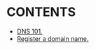 # CONTENTS

- [DNS 101.](https://github.com/Nouvellie/amazon-1st/blob/amazon/course/04.route53/dns-101.md)
- [Register a domain name.](https://github.com/Nouvellie/amazon-1st/blob/amazon/course/04.route53/register-a-domain-name.md)